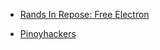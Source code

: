 
- [Rands In Repose: Free Electron](/2007/04/rands-in-repose-free-electron/)

- [Pinoyhackers](/2004/11/pinoyhackers/)
